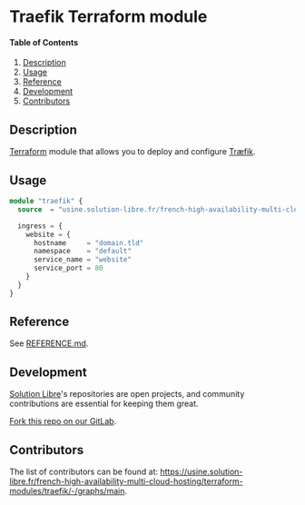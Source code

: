 # Traefik Terraform module

<!-- markdownlint-disable-next-line MD001 -->
#### Table of Contents

1. [Description](#description)
2. [Usage](#usage)
3. [Reference](#reference)
4. [Development](#development)
5. [Contributors](#contributors)

## Description

[Terraform](https://www.terraform.io/) module that allows you to deploy and configure [Træfik](https://traefik.io/traefik/).

## Usage

```terraform
module "traefik" {
  source  = "usine.solution-libre.fr/french-high-availability-multi-cloud-hosting/traefik/helm"

  ingress = {
    website = {
      hostname     = "domain.tld"
      namespace    = "default"
      service_name = "website"
      service_port = 80
    }
  }
}
```

## Reference

See [REFERENCE.md](./REFERENCE.md).

## Development

[Solution Libre](https://www.solution-libre.fr)'s repositories are open projects,
and community contributions are essential for keeping them great.

[Fork this repo on our GitLab](https://usine.solution-libre.fr/french-high-availability-multi-cloud-hosting/terraform-modules/traefik/-/forks/new).

## Contributors

The list of contributors can be found at: <https://usine.solution-libre.fr/french-high-availability-multi-cloud-hosting/terraform-modules/traefik/-/graphs/main>.
